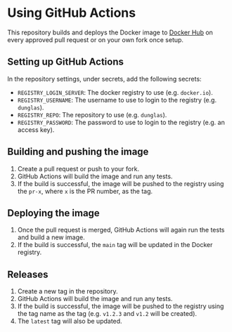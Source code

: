 # Using GitHub Actions

This repository builds and deploys the Docker image to [Docker Hub](https://hub.docker.com/r/dunglas/frankenphp) on
every approved pull request or on your own fork once setup.

## Setting up GitHub Actions

In the repository settings, under secrets, add the following secrets:

- `REGISTRY_LOGIN_SERVER`: The docker registry to use (e.g. `docker.io`).
- `REGISTRY_USERNAME`: The username to use to login to the registry (e.g. `dunglas`).
- `REGISTRY_REPO`: The repository to use (e.g. `dunglas`).
- `REGISTRY_PASSWORD`: The password to use to login to the registry (e.g. an access key).

## Building and pushing the image

1. Create a pull request or push to your fork.
2. GitHub Actions will build the image and run any tests.
3. If the build is successful, the image will be pushed to the registry using the `pr-x`, where `x` is the PR number, as the tag.

## Deploying the image

1. Once the pull request is merged, GitHub Actions will again run the tests and build a new image.
2. If the build is successful, the `main` tag will be updated in the Docker registry.

## Releases

1. Create a new tag in the repository.
2. GitHub Actions will build the image and run any tests.
3. If the build is successful, the image will be pushed to the registry using the tag name as the tag (e.g. `v1.2.3` and `v1.2` will be created).
4. The `latest` tag will also be updated.
